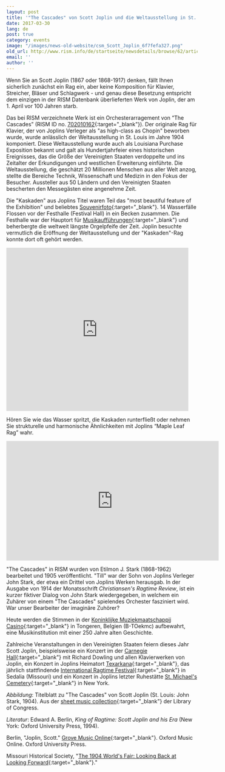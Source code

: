 ```yaml
---
layout: post
title: '"The Cascades" von Scott Joplin und die Weltausstellung in St. Louis'
date: 2017-03-30
lang: de
post: true
category: events
image: "/images/news-old-website/csm_Scott_Joplin_6f7fefa327.png"
old_url: http://www.rism.info/de/startseite/newsdetails/browse/62/article/64/scott-joplins-the-cascades-and-the-st-louis-worlds-fair.html
email: ''
author: ''
---
```



Wenn Sie an Scott Joplin (1867 oder 1868-1917) denken, fällt Ihnen sicherlich zunächst ein Rag ein, aber keine Komposition für Klavier, Streicher, Bläser und Schlagwerk - und genau diese Besetzung entspricht dem einzigen in der RISM Datenbank überlieferten Werk von Joplin, der am 1. April vor 100 Jahren starb.

Das bei RISM verzeichnete Werk ist ein Orchesterarragement von “The Cascades” (RISM ID no. [702010162](https://opac.rism.info/search?id=702010162){:target="_blank"}). Der originale Rag für Klavier, der von Joplins Verleger als "as high-class as Chopin" beworben wurde, wurde anlässlich der Weltausstellung in St. Louis im Jahre 1904 komponiert. Diese Weltausstellung wurde auch als Louisiana Purchase Exposition bekannt und galt als Hundertjahrfeier eines historischen Ereignisses, das die Größe der Vereinigten Staaten verdoppelte und ins Zeitalter der Erkundigungen und westlichen Erweiterung einführte. Die Weltausstellung, die geschätzt 20 Millionen Menschen aus aller Welt anzog, stellte die Bereiche Technik, Wissenschaft und Medizin in den Fokus der Besucher. Aussteller aus 50 Ländern und den Vereinigten Staaten bescherten den Messegästen eine angenehme Zeit.

Die "Kaskaden" aus Joplins Titel waren Teil das "most beautiful feature of the Exhibition" und beliebtes [Souvenirfoto](https://archive.org/details/worldsfairlouisi01newy){:target="_blank"}. 14 Wasserfälle Flossen vor der Festhalle (Festival Hall) in ein Becken zusammen. Die Festhalle war der Hauptort für [Musikaufführungen](https://archive.org/stream/worldsfairatstlo00stlo#page/n5/mode/2up){:target="_blank"} und beherbergte die weltweit längste Orgelpfeife der Zeit. Joplin besuchte vermutlich die Eröffnung der Weltausstellung und der "Kaskaden"-Rag konnte dort oft gehört werden.

<iframe src="https://archive.org/stream/worldsfairlouisi01newy?ui=embed#page/n3/mode/2up" width="480px" height="430px" frameborder="0"></iframe>


Hören Sie wie das Wasser spritzt, die Kaskaden runterfließt oder nehmen Sie strukturelle und harmonische Ähnlichkeiten mit Joplins “Maple Leaf Rag” wahr.

<iframe width="560" height="315" src="https://www.youtube.com/embed/XkM7mJwvnt0?start=29" frameborder="0" allowfullscreen></iframe>



"The Cascades" in RISM wurden von Etilmon J. Stark (1868-1962) bearbeitet und 1905 veröffentlicht. "Till" war der Sohn von Joplins Verleger John Stark, der etwa ein Drittel von Joplins Werken herausgab. In der Ausgabe von 1914 der Monatsschrift _Christiansen's Ragtime Review_, ist ein kurzer fiktiver Dialog von John Stark wiedergegeben, in welchem ein Zuhärer von einem "The Cascades" spielendes Orchester fasziniert wird. War unser Bearbeiter der imaginäre Zuhörer?

Heute werden die Stimmen in der [Koninklijke Muziekmaatschappij Casino](http://www.casinotongeren.be/muziek-menu){:target="_blank"} in Tongeren, Belgien (B-TOekmc) aufbewahrt, eine Musikinstitution mit einer 250 Jahre alten Geschichte.

Zahlreiche Veranstaltungen in den Vereinigten Staaten feiern dieses Jahr Scott Joplin, beispielsweise ein Konzert im der [Carnegie Hall](http://www.scottjoplin.org/news/great-scott-a-joplin-centennial-celebration){:target="_blank"} mit ​Richard Dowling und allen Klavierwerken von Joplin, ein Konzert in Joplins Heimatort [Texarkana](http://www.arkansas.com/event/scott-joplin-international-centennial-celebra/148518){:target="_blank"}, das jährlich stattfindende [International Ragtime Festival](http://www.scottjoplin.org/){:target="_blank"} in Sedalia (Missouri) und ein Konzert in Joplins letzter Ruhestätte [St. Michael's Cemetery](http://stmichaelscemetery.com/scott-joplin/){:target="_blank"} in New York.


_Abbildung_: Titelblatt zu "The Cascades" von Scott Joplin (St. Louis: John Stark, 1904). Aus der [sheet music collection](https://www.loc.gov/item/ihas.200033247/){:target="_blank"} der Library of Congress.

_Literatur_:
Edward A. Berlin, _King of Ragtime: Scott Joplin and his Era_ (New York: Oxford University Press, 1994).

Berlin, "Joplin, Scott." [Grove Music Online](http://www.oxfordmusiconline.com/subscriber/article/grove/music/A2253061){:target="_blank"}. Oxford Music Online. Oxford University Press.

Missouri Historical Society, "[The 1904 World's Fair: Looking Back at Looking Forward](http://mohistory.org/exhibits/Fair/WF/HTML/Overview/index.html){:target="_blank"}."



